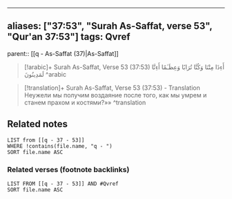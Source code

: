 
---
aliases: ["37:53", "Surah As-Saffat, verse 53", "Qur'an 37:53"]
tags: Qvref
---

parent:: [[q - As-Saffat (37)|As-Saffat]]

> [!arabic]+ Surah As-Saffat, Verse 53 (37:53)
> <span class="quran-arabic">أَءِذَا مِتْنَا وَكُنَّا تُرَابًا وَعِظَـٰمًا أَءِنَّا لَمَدِينُونَ</span>
^arabic

> [!translation]+ Surah As-Saffat, Verse 53 (37:53) - Translation
> Неужели мы получим воздаяние после того, как мы умрем и станем прахом и костями?»»
^translation



## Related notes
```dataview
LIST from [[q - 37 - 53]]
WHERE !contains(file.name, "q - ")
SORT file.name ASC
```

### Related verses (footnote backlinks)
```dataview
LIST FROM [[q - 37 - 53]] AND #Qvref
SORT file.name ASC
```

